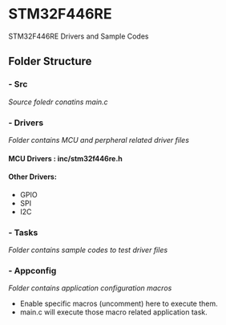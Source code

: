 # STM32F446RE
STM32F446RE Drivers and Sample Codes

## Folder Structure

### - Src
_Source foledr conatins main.c_

### - Drivers
_Folder contains MCU and perpheral related driver files_

#### MCU Drivers : inc/stm32f446re.h

#### Other Drivers:
 - GPIO
 - SPI
 - I2C

### - Tasks
_Folder contains sample codes to test driver files_

### - Appconfig
_Folder contains application configuration macros_
- Enable specific macros (uncomment) here to execute them.
- main.c will execute those macro related application task.